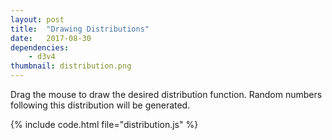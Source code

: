 ```yaml
---
layout: post
title:  "Drawing Distributions"
date:   2017-08-30
dependencies:
    - d3v4
thumbnail: distribution.png
---
```


Drag the mouse to draw the desired distribution function. Random numbers following
this distribution will be generated.

<div id="divford3"></div>
<link rel="stylesheet" type="text/css" href="distribution.css">
<script src="distribution.js"></script>

{% include code.html file="distribution.js" %}
